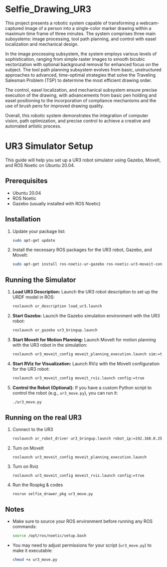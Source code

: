# Selfie_Drawing_UR3
This project presents a robotic system capable of transforming a webcam-captured image of a person into a single-color marker drawing within a maximum time frame of three minutes. The system comprises three main subsystems: image processing, tool path planning, and control with easel localization and mechanical design.

In the image processing subsystem, the system employs various levels of sophistication, ranging from simple raster images to smooth bicubic vectorization with optional background removal for enhanced focus on the subject. The tool path planning subsystem evolves from basic, unstructured approaches to advanced, time-optimal strategies that solve the Traveling Salesman Problem (TSP) to determine the most efficient drawing order.

The control, easel localization, and mechanical subsystem ensure precise execution of the drawing, with advancements from basic pen holding and easel positioning to the incorporation of compliance mechanisms and the use of brush pens for improved drawing quality.

Overall, this robotic system demonstrates the integration of computer vision, path optimization, and precise control to achieve a creative and automated artistic process.


# UR3 Simulator Setup

This guide will help you set up a UR3 robot simulator using Gazebo, MoveIt, and ROS Noetic on Ubuntu 20.04.

## Prerequisites

- Ubuntu 20.04
- ROS Noetic
- Gazebo (usually installed with ROS Noetic)

## Installation

1. Update your package list:

   ```bash
   sudo apt-get update
   ```

2. Install the necessary ROS packages for the UR3 robot, Gazebo, and MoveIt:

   ```bash
   sudo apt-get install ros-noetic-ur-gazebo ros-noetic-ur3-moveit-config ros-noetic-moveit
   ```

## Running the Simulator

1. **Load UR3 Description:**
   Launch the UR3 robot description to set up the URDF model in ROS:

   ```bash
   roslaunch ur_description load_ur3.launch
   ```

2. **Start Gazebo:**
   Launch the Gazebo simulation environment with the UR3 robot:

   ```bash
   roslaunch ur_gazebo ur3_bringup.launch
   ```

3. **Start MoveIt for Motion Planning:**
   Launch MoveIt for motion planning with the UR3 robot in the simulation:

   ```bash
   roslaunch ur3_moveit_config moveit_planning_execution.launch sim:=true
   ```

4. **Start RViz for Visualization:**
   Launch RViz with the MoveIt configuration for the UR3 robot:

   ```bash
   roslaunch ur3_moveit_config moveit_rviz.launch config:=true
   ```

5. **Control the Robot (Optional):**
   If you have a custom Python script to control the robot (e.g., `ur3_move.py`), you can run it:

   ```bash
   ./ur3_move.py
   ```
## Running on the real UR3

1. Connect to the UR3
   ```bash
   roslaunch ur_robot_driver ur3_bringup.launch robot_ip:=192.168.0.250
   ```
2. Turn on MoveIt
   ```commandline
   roslaunch ur3_moveit_config moveit_planning_execution.launch 
   ```
3. Turn on Rviz
   ```commandline
   roslaunch ur3_moveit_config moveit_rviz.launch config:=true
   ```

4. Run the Rospkg & codes
   ```commandline
   rosrun selfie_drawer_pkg ur3_move.py
   ```
   
## Notes

- Make sure to source your ROS environment before running any ROS commands:

  ```bash
  source /opt/ros/noetic/setup.bash
  ```

- You may need to adjust permissions for your script (`ur3_move.py`) to make it executable:

  ```bash
  chmod +x ur3_move.py
  ```
